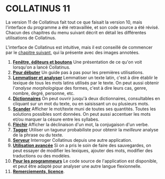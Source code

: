 COLLATINUS 11
=============

La version 11 de Collatinus fait tout ce que faisait la
version 10, mais l'interface du programme a été
retravaillée, et son code source a été révisé. Chacun
des chapitres du menu suivant décrit en détail les
différentes utilisations de Collatinus.

L'interface de Collatinus est intuitive, mais il est
conseillé de commencer par le [chapitre suivant](anatomie.html),
qui la présente avec des images annotées.

1. **[Fenêtre, éditeurs et boutons](anatomie.html)**
    Une présentation de ce qu'on voit lorsqu'on a lancé
    Collatinus.
1. **[Pour débuter](debuter.html)** Un guide pas à pas
   pour les premières utilisations.
1. **[Lemmatiser et analyser](lemmatiser.html)**
   Lemmatiser un texte latin, c'est à dire établir le
   lexique de tous les mots latins utilisés par le
   texte. On peut aussi obtenir l'*analyse
   morphologique* des formes, c'est à dire leurs cas,
   genre, nombre, degré, personne, etc.
1. **[Dictionnaires](dictionnaires.html)** On peut
    ouvrir jusqu'à deux dictionnaires, consultables
    en cliquant sur un mot du texte, ou en saisissant
    un ou plusieurs mots.
1. **[Scander](scander.html)** Afficher le mot/texte muni
   de toutes ses quantités. Toutes les solutions
   possibles sont données. On peut aussi accentuer
   les mots et/ou marquer la césure entre les syllabes.
1. **[Fléchir](flechir.html)** Afficher la déclinaison
   d'un mot, la conjugaison d'un verbe.
1. **[Tagger](tagger.html)** Utiliser un tagueur
   probabiliste pour obtenir la *meilleure* analyse
   de la phrase ou du texte.
1. **[Serveur](server.html)** Interroger Collatinus depuis 
   une autre application.
1. **[Utilisation avancée](avancee.html)** Si on a 
    pris le soin de faire des sauvegardes, on peut
    essayer de modifier les lexiques, ajouter des mots,
    modifier des traductions ou des modèles.
1. **[Pour les programmeurs](programmeurs.html)** Le code
    source de l'application est disponible, et peut
    être adapté pour analyser une autre langue flexionnelle.
1. **[Remerciements, licence](licence.html)**.

